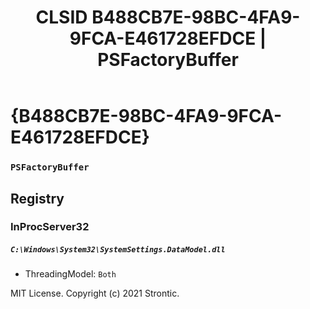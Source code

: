 ﻿---
title: "CLSID B488CB7E-98BC-4FA9-9FCA-E461728EFDCE | PSFactoryBuffer"
excerpt: What is COM-Object CLSID B488CB7E-98BC-4FA9-9FCA-E461728EFDCE?
---

# {B488CB7E-98BC-4FA9-9FCA-E461728EFDCE}

### `PSFactoryBuffer`

## Registry


### InProcServer32

##### `C:\Windows\System32\SystemSettings.DataModel.dll`
* ThreadingModel: `Both`

MIT License. Copyright (c) 2021 Strontic.


